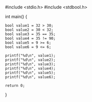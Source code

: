 #include <stdio.h>
#include <stdbool.h>

int main() {
    
    bool value1 = 32 > 30;
    bool value2 = 30 < 32;
    bool value3 = 35 == 35;
    bool value4 = 35 != 90;
    bool value5 = 9 >= 6;
    bool value6 = 9 <= 6;
    
    printf("%d\n", value1);
    printf("%d\n", value2);
    printf("%d\n", value3);
    printf("%d\n", value4);
    printf("%d\n", value5);
    printf("%d\n", value6);

    return 0;
}
